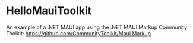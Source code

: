 # HelloMauiToolkit
 An example of a .NET MAUI app using the .NET MAUI Markup Community Toolkit: https://github.com/CommunityToolkit/Maui.Markup.



